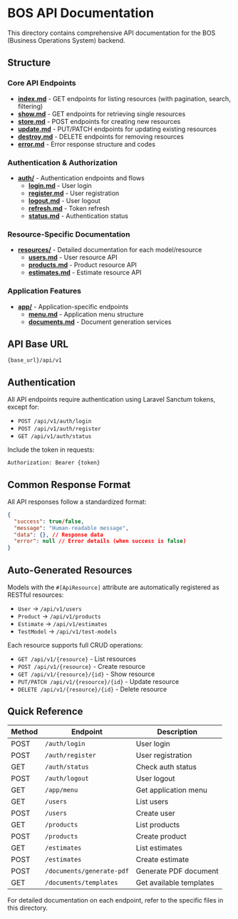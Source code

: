 # BOS API Documentation

This directory contains comprehensive API documentation for the BOS (Business Operations System) backend.

## Structure

### Core API Endpoints
- **[index.md](index.md)** - GET endpoints for listing resources (with pagination, search, filtering)
- **[show.md](show.md)** - GET endpoints for retrieving single resources
- **[store.md](store.md)** - POST endpoints for creating new resources
- **[update.md](update.md)** - PUT/PATCH endpoints for updating existing resources
- **[destroy.md](destroy.md)** - DELETE endpoints for removing resources
- **[error.md](error.md)** - Error response structure and codes

### Authentication & Authorization
- **[auth/](auth/)** - Authentication endpoints and flows
  - **[login.md](auth/login.md)** - User login
  - **[register.md](auth/register.md)** - User registration
  - **[logout.md](auth/logout.md)** - User logout
  - **[refresh.md](auth/refresh.md)** - Token refresh
  - **[status.md](auth/status.md)** - Authentication status

### Resource-Specific Documentation
- **[resources/](resources/)** - Detailed documentation for each model/resource
  - **[users.md](resources/users.md)** - User resource API
  - **[products.md](resources/products.md)** - Product resource API
  - **[estimates.md](resources/estimates.md)** - Estimate resource API

### Application Features
- **[app/](app/)** - Application-specific endpoints
  - **[menu.md](app/menu.md)** - Application menu structure
  - **[documents.md](app/documents.md)** - Document generation services

## API Base URL

```
{base_url}/api/v1
```

## Authentication

All API endpoints require authentication using Laravel Sanctum tokens, except for:
- `POST /api/v1/auth/login`
- `POST /api/v1/auth/register`
- `GET /api/v1/auth/status`

Include the token in requests:
```
Authorization: Bearer {token}
```

## Common Response Format

All API responses follow a standardized format:

```json
{
  "success": true/false,
  "message": "Human-readable message",
  "data": {}, // Response data
  "error": null // Error details (when success is false)
}
```

## Auto-Generated Resources

Models with the `#[ApiResource]` attribute are automatically registered as RESTful resources:

- `User` → `/api/v1/users`
- `Product` → `/api/v1/products`
- `Estimate` → `/api/v1/estimates`
- `TestModel` → `/api/v1/test-models`

Each resource supports full CRUD operations:
- `GET /api/v1/{resource}` - List resources
- `POST /api/v1/{resource}` - Create resource
- `GET /api/v1/{resource}/{id}` - Show resource
- `PUT/PATCH /api/v1/{resource}/{id}` - Update resource
- `DELETE /api/v1/{resource}/{id}` - Delete resource

## Quick Reference

| Method | Endpoint | Description |
|--------|----------|-------------|
| POST | `/auth/login` | User login |
| POST | `/auth/register` | User registration |
| GET | `/auth/status` | Check auth status |
| POST | `/auth/logout` | User logout |
| GET | `/app/menu` | Get application menu |
| GET | `/users` | List users |
| POST | `/users` | Create user |
| GET | `/products` | List products |
| POST | `/products` | Create product |
| GET | `/estimates` | List estimates |
| POST | `/estimates` | Create estimate |
| POST | `/documents/generate-pdf` | Generate PDF document |
| GET | `/documents/templates` | Get available templates |

For detailed documentation on each endpoint, refer to the specific files in this directory.